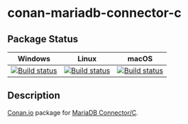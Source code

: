 # conan-mariadb-connector-c

## Package Status

| Windows | Linux | macOS |
|:-------:|:-----:|:-----:|
|[![Build status](https://ci.appveyor.com/api/projects/status/olejjbfcneh6hx7c/branch/testing%2F3.1.11?svg=true)](https://ci.appveyor.com/project/SpaceIm/conan-mariadb-connector-c)|[![Build status](https://github.com/SpaceIm/conan-mariadb-connector-c/workflows/.github/workflows/linux.yml/badge.svg?branch=testing%2F3.1.11)](https://github.com/SpaceIm/conan-mariadb-connector-c/actions/workflows/linux.yml?query=branch%3Atesting%2F3.1.11)|[![Build status](https://github.com/SpaceIm/conan-mariadb-connector-c/workflows/.github/workflows/macos.yml/badge.svg?branch=testing%2F3.1.11)](https://github.com/SpaceIm/conan-mariadb-connector-c/actions/workflows/macos.yml?query=branch%3Atesting%2F3.1.11)|

## Description

[Conan.io](https://conan.io) package for [MariaDB Connector/C](https://mariadb.com/kb/en/mariadb-connector-c).
